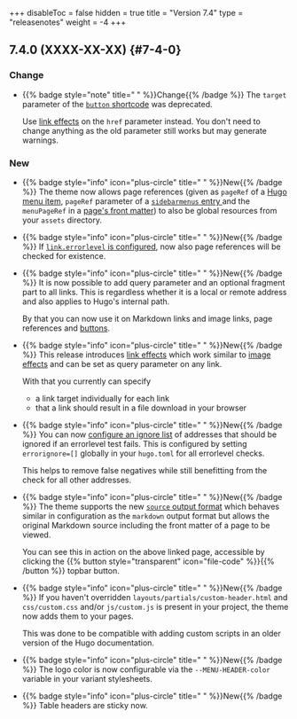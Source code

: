 +++
disableToc = false
hidden = true
title = "Version 7.4"
type = "releasenotes"
weight = -4
+++

## 7.4.0 (XXXX-XX-XX) {#7-4-0}

### Change

- {{% badge style="note" title=" " %}}Change{{% /badge %}} The `target` parameter of the [`button` shortcode](shortcodes/button#parameter) was deprecated.

  Use [link effects](authoring/markdown#link-effects)  on the `href` parameter instead. You don't need to change anything as the old parameter still works but may generate warnings.

### New

- {{% badge style="info" icon="plus-circle" title=" " %}}New{{% /badge %}} The theme now allows page references (given as `pageRef` of a [Hugo menu item](https://gohugo.io/content-management/menus/), `pageRef` parameter of a [`sidebarmenus` entry ](configuration/sidebar/menus#defining-sidebar-menus) and the `menuPageRef` in a [page's front matter](configuration/sidebar/menus/#displaying-arbitrary-links-in-a-page-menu)) to also be global resources from your `assets` directory.

- {{% badge style="info" icon="plus-circle" title=" " %}}New{{% /badge %}} If [`link.errorlevel` is configured](authoring/frontmatter/linking/#enabling-link-and-image-link-warnings), now also page references will be checked for existence.

- {{% badge style="info" icon="plus-circle" title=" " %}}New{{% /badge %}} It is now possible to add query parameter and an optional fragment part to all links. This is regardless whether it is a local or remote address and also applies to Hugo's internal path.

  By that you can now use it on Markdown links and image links, page references and [buttons](shortcodes/button).

- {{% badge style="info" icon="plus-circle" title=" " %}}New{{% /badge %}} This release introduces [link effects](authoring/linkeffects) which work similar to [image effects](authoring/imageeffects) and can be set as query parameter on any link.

  With that you currently can specify

  - a link target individually for each link
  - that a link should result in a file download in your browser

- {{% badge style="info" icon="plus-circle" title=" " %}}New{{% /badge %}} You can now [configure an ignore list](authoring/frontmatter/linking/#ignoring-false-negatives) of addresses that should be ignored if an errorlevel test fails. This is configured by setting `errorignore=[]` globally in your `hugo.toml` for all errorlevel checks.

  This helps to remove false negatives while still benefitting from the check for all other addresses.

- {{% badge style="info" icon="plus-circle" title=" " %}}New{{% /badge %}} The theme supports the new [`source` output format](configuration/sitemanagement/outputformats/#source-support) which behaves similar in configuration as the `markdown` output format but allows the original Markdown source including the front matter of a page to be viewed.

  You can see this in action on the above linked page, accessible by clicking the {{% button style="transparent" icon="file-code" %}}{{% /button %}} topbar button.

- {{% badge style="info" icon="plus-circle" title=" " %}}New{{% /badge %}} If you haven't overridden `layouts/partials/custom-header.html` and `css/custom.css` and/or `js/custom.js` is present in your project, the theme now adds them to your pages.

  This was done to be compatible with adding custom scripts in an older version of the Hugo documentation.

- {{% badge style="info" icon="plus-circle" title=" " %}}New{{% /badge %}} The logo color is now configurable via the `--MENU-HEADER-color` variable in your variant stylesheets.

- {{% badge style="info" icon="plus-circle" title=" " %}}New{{% /badge %}} Table headers are sticky now.
